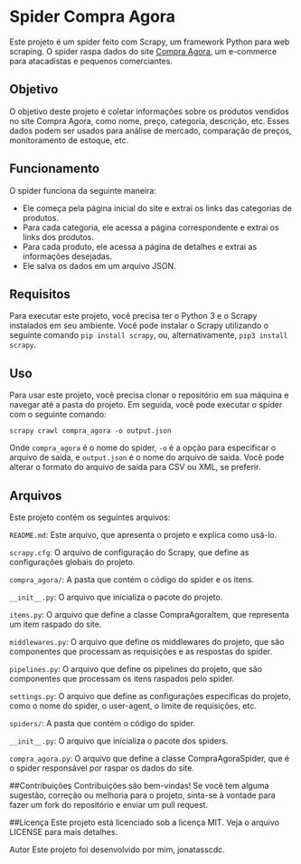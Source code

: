 # Spider Compra Agora

Este projeto é um spider feito com Scrapy, um framework Python para web scraping. O spider raspa dados do site [Compra Agora](https://www.compra-agora.com/), um e-commerce para atacadistas e pequenos comerciantes.

## Objetivo

O objetivo deste projeto é coletar informações sobre os produtos vendidos no site Compra Agora, como nome, preço, categoria, descrição, etc. Esses dados podem ser usados para análise de mercado, comparação de preços, monitoramento de estoque, etc.

## Funcionamento

O spider funciona da seguinte maneira:

- Ele começa pela página inicial do site e extrai os links das categorias de produtos.
- Para cada categoria, ele acessa a página correspondente e extrai os links dos produtos.
- Para cada produto, ele acessa a página de detalhes e extrai as informações desejadas.
- Ele salva os dados em um arquivo JSON.

## Requisitos

Para executar este projeto, você precisa ter o Python 3 e o Scrapy instalados em seu ambiente. Você pode instalar o Scrapy utilizando o seguinte comando `pip install scrapy`, ou, alternativamente, `pip3 install scrapy`.

## Uso
Para usar este projeto, você precisa clonar o repositório em sua máquina e navegar até a pasta do projeto. Em seguida, você pode executar o spider com o seguinte comando:

```scrapy crawl compra_agora -o output.json```

Onde `compra_agora` é o nome do spider, `-o` é a opção para especificar o arquivo de saída, e `output.json` é o nome do arquivo de saída. Você pode alterar o formato do arquivo de saída para CSV ou XML, se preferir.

## Arquivos
Este projeto contém os seguintes arquivos:

`README.md`: Este arquivo, que apresenta o projeto e explica como usá-lo.

`scrapy.cfg`: O arquivo de configuração do Scrapy, que define as configurações globais do projeto.

`compra_agora/`: A pasta que contém o código do spider e os itens.

`__init__.py`: O arquivo que inicializa o pacote do projeto.

`items.py`: O arquivo que define a classe CompraAgoraItem, que representa um item raspado do site.

`middlewares.py`: O arquivo que define os middlewares do projeto, que são componentes que processam as requisições e as respostas do spider.

`pipelines.py`: O arquivo que define os pipelines do projeto, que são componentes que processam os itens raspados pelo spider.

`settings.py`: O arquivo que define as configurações específicas do projeto, como o nome do spider, o user-agent, o limite de requisições, etc.

`spiders/`: A pasta que contém o código do spider.

`__init__.py`: O arquivo que inicializa o pacote dos spiders.

`compra_agora.py`: O arquivo que define a classe CompraAgoraSpider, que é o spider responsável por raspar os dados do site.

##Contribuições
Contribuições são bem-vindas! Se você tem alguma sugestão, correção ou melhoria para o projeto, sinta-se à vontade para fazer um fork do repositório e enviar um pull request.

##Licença
Este projeto está licenciado sob a licença MIT. Veja o arquivo LICENSE para mais detalhes.

Autor
Este projeto foi desenvolvido por mim, jonatasscdc.
